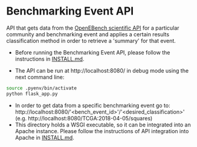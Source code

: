 # Benchmarking Event API

API that gets data from the [OpenEBench scientific API](https://openebench.bsc.es/api/scientific/Community.html) for a particular community and benchmarking event and applies a certain results classification method in order to retrieve a 'summary' for that event.

-   Before running the Benchmarking Event API, please follow the instructions in [INSTALL.md](INSTALL.md).

*   The API can be run at http://localhost:8080/ in debug mode using the next command line:

```bash
source .pyenv/bin/activate
python flask_app.py
```

-   In order to get data from a specific benchmarking event go to: http://localhost:8080/'<bench_event_id>'/'<desired_classification>' (e.g. http://localhost:8080/TCGA:2018-04-05/squares)
-   This directory holds a WSGI executable, so it can be integrated into an Apache instance. Please follow the instructions of API integration into Apache in [INSTALL.md](INSTALL.md).

